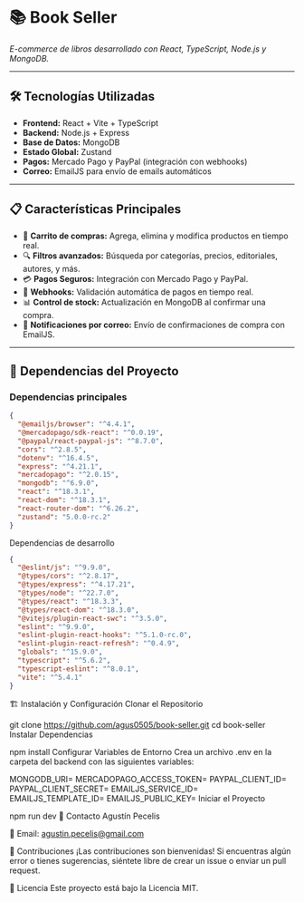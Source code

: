 # 📚 **Book Seller**  
_E-commerce de libros desarrollado con React, TypeScript, Node.js y MongoDB._

---

## 🛠️ **Tecnologías Utilizadas**
- **Frontend:** React + Vite + TypeScript  
- **Backend:** Node.js + Express  
- **Base de Datos:** MongoDB  
- **Estado Global:** Zustand  
- **Pagos:** Mercado Pago y PayPal (integración con webhooks)  
- **Correo:** EmailJS para envío de emails automáticos  

---

## 📋 **Características Principales**
- 🛒 **Carrito de compras:** Agrega, elimina y modifica productos en tiempo real.  
- 🔍 **Filtros avanzados:** Búsqueda por categorías, precios, editoriales, autores, y más.  
- 💳 **Pagos Seguros:** Integración con Mercado Pago y PayPal.  
- 🔔 **Webhooks:** Validación automática de pagos en tiempo real.  
- 📊 **Control de stock:** Actualización en MongoDB al confirmar una compra.  
- 📧 **Notificaciones por correo:** Envío de confirmaciones de compra con EmailJS.  

---

## 📂 **Dependencias del Proyecto**

### **Dependencias principales**
```json
{
  "@emailjs/browser": "^4.4.1",
  "@mercadopago/sdk-react": "^0.0.19",
  "@paypal/react-paypal-js": "^8.7.0",
  "cors": "^2.8.5",
  "dotenv": "^16.4.5",
  "express": "^4.21.1",
  "mercadopago": "^2.0.15",
  "mongodb": "^6.9.0",
  "react": "^18.3.1",
  "react-dom": "^18.3.1",
  "react-router-dom": "^6.26.2",
  "zustand": "5.0.0-rc.2"
}

```
Dependencias de desarrollo

```json
{
  "@eslint/js": "^9.9.0",
  "@types/cors": "^2.8.17",
  "@types/express": "^4.17.21",
  "@types/node": "^22.7.0",
  "@types/react": "^18.3.3",
  "@types/react-dom": "^18.3.0",
  "@vitejs/plugin-react-swc": "^3.5.0",
  "eslint": "^9.9.0",
  "eslint-plugin-react-hooks": "^5.1.0-rc.0",
  "eslint-plugin-react-refresh": "^0.4.9",
  "globals": "^15.9.0",
  "typescript": "^5.6.2",
  "typescript-eslint": "^8.0.1",
  "vite": "^5.4.1"
}
```
🏗️ Instalación y Configuración
Clonar el Repositorio

git clone https://github.com/agus0505/book-seller.git
cd book-seller
Instalar Dependencias

npm install
Configurar Variables de Entorno
Crea un archivo .env en la carpeta del backend con las siguientes variables:

MONGODB_URI=<tu-URI-de-MongoDB>
MERCADOPAGO_ACCESS_TOKEN=<tu-token-de-acceso>
PAYPAL_CLIENT_ID=<tu-ID-de-cliente>
PAYPAL_CLIENT_SECRET=<tu-secreto-de-cliente>
EMAILJS_SERVICE_ID=<tu-service-id>
EMAILJS_TEMPLATE_ID=<tu-template-id>
EMAILJS_PUBLIC_KEY=<tu-public-key>
Iniciar el Proyecto

npm run dev
💼 Contacto
Agustín Pecelis

📧 Email: agustin.pecelis@gmail.com

🎉 Contribuciones
¡Las contribuciones son bienvenidas! Si encuentras algún error o tienes sugerencias, siéntete libre de crear un issue o enviar un pull request.

📄 Licencia
Este proyecto está bajo la Licencia MIT.


